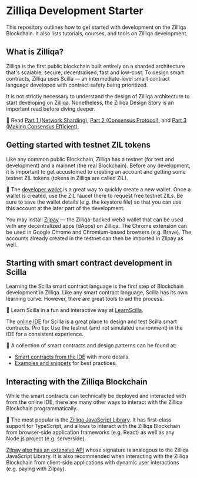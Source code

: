 # Zilliqa Development Starter

This repository outlines how to get started with development on the Zilliqa Blockchain. It also lists tutorials, courses, and tools on Zilliqa development.

## What is Zilliqa?

Zilliqa is the first public blockchain built entirely on a sharded architecture that's scalable, secure, decentralised, fast and low-cost. To design smart contracts, Zilliqa uses Scilla — an intermediate-level smart contract language developed with contract safety being prioritized.

It is not strictly necessary to understand the design of Zilliqa architecture to start developing on Zilliqa. Nonetheless, the Zilliqa Design Story is an important read before diving deeper.

📖 Read [Part 1 (Network Sharding)](https://blog.zilliqa.com/https-blog-zilliqa-com-the-zilliqa-design-story-piece-by-piece-part1-d9cb32ea1e65), [Part 2 (Consensus Protocol)](https://blog.zilliqa.com/the-zilliqa-design-story-piece-by-piece-part-2-consensus-protocol-e38f6bf566e3), and [Part 3 (Making Consensus Efficient)](https://blog.zilliqa.com/the-zilliqa-design-story-piece-by-piece-part-3-making-consensus-efficient-7a9c569a8f0e).

## Getting started with testnet ZIL tokens

Like any common public Blockchain, Zilliqa has a testnet (for test and development) and a mainnet (the real Blockchain). Before any development, it is important to get accustomed to creating an account and getting some testnet ZIL tokens (tokens in Zilliqa are called ZIL).

🏁 The [developer wallet](https://dev-wallet.zilliqa.com/) is a great way to quickly create a new wallet. Once a wallet is created, use the ZIL faucet there to request free testnet ZILs. Be sure to save the wallet details (e.g. the keystore file) so that you can use this account at the later part of the development.

You may install [Zilpay](https://zilpay.io/) — the Zilliqa-backed web3 wallet that can be used with any decentralized apps (dApps) on Zilliqa. The Chrome extension can be used in Google Chrome and Chromium-based browsers (e.g. Brave). The accounts already created in the testnet can then be imported in Zilpay as well.

## Starting with smart contract development in Scilla

Learning the Scilla smart contract language is the first step of Blockchain development in Zilliqa. Like any smart contract language, Scilla has its own learning curve. However, there are great tools to aid the process.

🚀 Learn Scilla in a fun and interactive way at [LearnScilla](https://learnscilla.com/).

The [online IDE](https://ide.zilliqa.com/) for Scilla is a great place to design and test Scilla smart contracts. Pro tip: Use the testnet (and not simulated environment) in the IDE for a consistent experience.

🧵 A collection of smart contracts and design patterns can be found at:
- [Smart contracts from the IDE](https://github.com/Quinence/zilliqa-scilla-ide-contracts) with more details.
- [Examples and snippets](https://github.com/TheDrBee/oSCILLAtor) for best practices. 

## Interacting with the Zilliqa Blockchain

While the smart contracts can technically be deployed and interacted with from the online IDE, there are many other ways to interact with the Zilliqa Blockchain programmatically.

👐 The most popular is the [Zilliqa JavaScript Library](https://github.com/Zilliqa/Zilliqa-JavaScript-Library). It has first-class support for TypeScript, and allows to interact with the Zilliqa Blockchain from browser-side application frameworks (e.g. React) as well as any Node.js project (e.g. serverside).

[Zilpay also has an extensive API](https://zilpay.github.io/zilpay-docs/) whose signature is analogous to the Zilliqa JavaScript Library. It is also recommended when interacting with the Zilliqa Blockchain from client-side applications with dynamic user interactions (e.g. paying with Zilpay).
